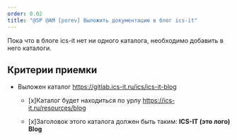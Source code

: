 ```yaml
---
order: 0.02
title: "@SP @AM [porev] Выложить документацию в блог ics-it"
---
```


Пока что в блоге ics-it нет ни одного каталога, необходимо добавить в него каталоги.

## Критерии приемки

-  Выложен каталог <https://gitlab.ics-it.ru/ics/ics-it-blog>

   -  \[x\]Каталог будет находиться по урлу <https://ics-it.ru/resources/blog>

   -  \[x\]Заголовок этого каталога должен быть таким: **ICS-IT (это лого) Blog**